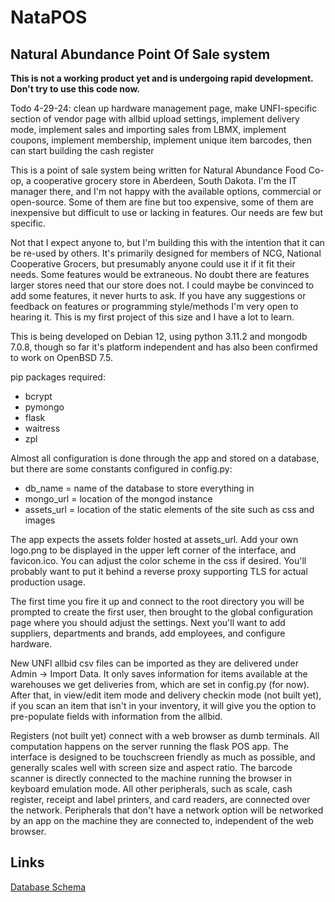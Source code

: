 # NataPOS
## Natural Abundance Point Of Sale system
**This is not a working product yet and is undergoing rapid development.  Don't try to use this code now.**  

Todo 4-29-24: clean up hardware management page, make UNFI-specific section of vendor page with allbid upload settings, implement delivery mode, implement sales and importing sales from LBMX, implement coupons, implement membership, implement unique item barcodes, then can start building the cash register

This is a point of sale system being written for Natural Abundance Food Co-op, a cooperative grocery store in Aberdeen, South Dakota.  I'm the IT manager there, and I'm not happy with the available options, commercial or open-source.  Some of them are fine but too expensive, some of them are inexpensive but difficult to use or lacking in features.  Our needs are few but specific. 

Not that I expect anyone to, but I'm building this with the intention that it can be re-used by others.  It's primarily designed for members of NCG, National Cooperative Grocers, but presumably anyone could use it if it fit their needs.  Some features would be extraneous.  No doubt there are features larger stores need that our store does not.  I could maybe be convinced to add some features, it never hurts to ask.  If you have any suggestions or feedback on features or programming style/methods I'm very open to hearing it.  This is my first project of this size and I have a lot to learn.  

This is being developed on Debian 12, using python 3.11.2 and mongodb 7.0.8, though so far it's platform independent and has also been confirmed to work on OpenBSD 7.5.  

pip packages required:
- bcrypt
- pymongo
- flask
- waitress
- zpl

Almost all configuration is done through the app and stored on a database, but there are some constants configured in config.py:
- db_name = name of the database to store everything in
- mongo_url = location of the mongod instance
- assets_url = location of the static elements of the site such as css and images

The app expects the assets folder hosted at assets_url.  Add your own logo.png to be displayed in the upper left corner of the interface, and favicon.ico.  You can adjust the color scheme in the css if desired.  You'll probably want to put it behind a reverse proxy supporting TLS for actual production usage.  

The first time you fire it up and connect to the root directory you will be prompted to create the first user, then brought to the global configuration page where you should adjust the settings.  Next you'll want to add suppliers, departments and brands, add employees, and configure hardware.

New UNFI allbid csv files can be imported as they are delivered under Admin -> Import Data.  It only saves information for items available at the warehouses we get deliveries from, which are set in config.py (for now).  After that, in view/edit item mode and delivery checkin mode (not built yet), if you scan an item that isn't in your inventory, it will give you the option to pre-populate fields with information from the allbid.

Registers (not built yet) connect with a web browser as dumb terminals.  All computation happens on the server running the flask POS app.  The interface is designed to be touchscreen friendly as much as possible, and generally scales well with screen size and aspect ratio.  The barcode scanner is directly connected to the machine running the browser in keyboard emulation mode.  All other peripherals, such as scale, cash register, receipt and label printers, and card readers, are connected over the network.  Peripherals that don't have a network option will be networked by an app on the machine they are connected to, independent of the web browser.

## Links
[Database Schema](database.md)
